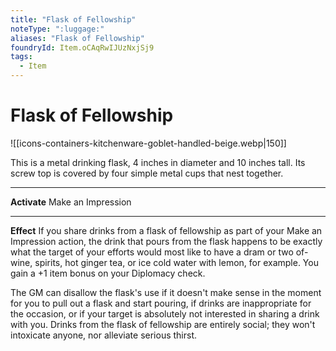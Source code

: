```yaml
---
title: "Flask of Fellowship"
noteType: ":luggage:"
aliases: "Flask of Fellowship"
foundryId: Item.oCAqRwIJUzNxjSj9
tags:
  - Item
---
```


# Flask of Fellowship
![[icons-containers-kitchenware-goblet-handled-beige.webp|150]]

This is a metal drinking flask, 4 inches in diameter and 10 inches tall. Its screw top is covered by four simple metal cups that nest together.

* * *

**Activate** Make an Impression

* * *

**Effect** If you share drinks from a flask of fellowship as part of your Make an Impression action, the drink that pours from the flask happens to be exactly what the target of your efforts would most like to have a dram or two of-wine, spirits, hot ginger tea, or ice cold water with lemon, for example. You gain a +1 item bonus on your Diplomacy check.

The GM can disallow the flask's use if it doesn't make sense in the moment for you to pull out a flask and start pouring, if drinks are inappropriate for the occasion, or if your target is absolutely not interested in sharing a drink with you. Drinks from the flask of fellowship are entirely social; they won't intoxicate anyone, nor alleviate serious thirst.


